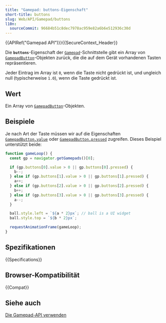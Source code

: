 ```yaml
---
title: "Gamepad: buttons-Eigenschaft"
short-title: buttons
slug: Web/API/Gamepad/buttons
l10n:
  sourceCommit: 96684b51c8dec7978ac959e82a6b6e512936c30d
---
```


{{APIRef("Gamepad API")}}{{SecureContext_Header}}

Die **`buttons`**-Eigenschaft der [`Gamepad`](/de/docs/Web/API/Gamepad)-Schnittstelle gibt ein Array von [`GamepadButton`](/de/docs/Web/API/GamepadButton)-Objekten zurück, die die auf dem Gerät vorhandenen Tasten repräsentieren.

Jeder Eintrag im Array ist `0`, wenn die Taste nicht gedrückt ist, und ungleich null (typischerweise `1.0`), wenn die Taste gedrückt ist.

## Wert

Ein Array von [`GamepadButton`](/de/docs/Web/API/GamepadButton)-Objekten.

## Beispiele

Je nach Art der Taste müssen wir auf die Eigenschaften [`GamepadButton.value`](/de/docs/Web/API/GamepadButton/value) oder [`GamepadButton.pressed`](/de/docs/Web/API/GamepadButton/pressed) zugreifen. Dieses
Beispiel unterstützt beide:

```js
function gameLoop() {
  const gp = navigator.getGamepads()[0];

  if (gp.buttons[0].value > 0 || gp.buttons[0].pressed) {
    b--;
  } else if (gp.buttons[1].value > 0 || gp.buttons[1].pressed) {
    a++;
  } else if (gp.buttons[2].value > 0 || gp.buttons[2].pressed) {
    b++;
  } else if (gp.buttons[3].value > 0 || gp.buttons[3].pressed) {
    a--;
  }

  ball.style.left = `${a * 2}px`; // ball is a UI widget
  ball.style.top = `${b * 2}px`;

  requestAnimationFrame(gameLoop);
}
```

## Spezifikationen

{{Specifications}}

## Browser-Kompatibilität

{{Compat}}

## Siehe auch

[Die Gamepad-API verwenden](/de/docs/Web/API/Gamepad_API/Using_the_Gamepad_API)
